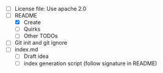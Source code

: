 - [ ] License file: Use apache 2.0
- [ ] README
  - [x] Create
  - [ ] Quirks
  - [ ] Other TODOs
- [ ] Git init and git ignore
- [ ] index.md
  - [ ] Draft idea
  - [ ] index generation script  (follow signature in README)